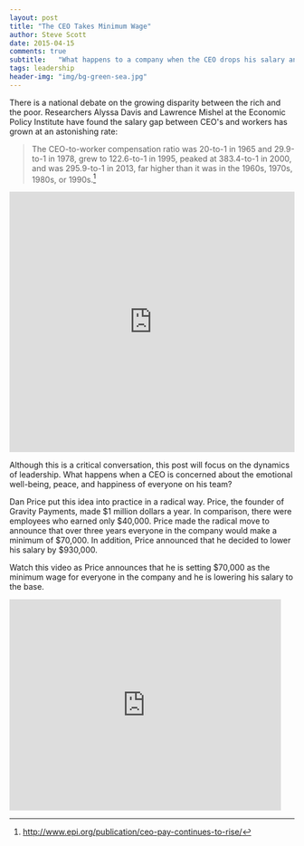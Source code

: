 ```yaml
---
layout: post
title: "The CEO Takes Minimum Wage"
author: Steve Scott
date: 2015-04-15
comments: true
subtitle:   "What happens to a company when the CEO drops his salary and raises his lowest paid employees salaries?"
tags: leadership
header-img: "img/bg-green-sea.jpg"
---
```


There is a national debate on the growing disparity between the rich and the poor.  Researchers Alyssa Davis and Lawrence Mishel at the Economic Policy Institute have found the salary gap between CEO's and workers has grown at an astonishing rate:

> The CEO-to-worker compensation ratio was 20-to-1 in 1965 and 29.9-to-1 in 1978, grew to 122.6-to-1 in 1995, peaked at 383.4-to-1 in 2000, and was 295.9-to-1 in 2013, far higher than it was in the 1960s, 1970s, 1980s, or 1990s.[^1]

<iframe width="100%" height="460" src="http://www.epi.org?p=66017&view=embed&embed_template=charts_v2013_08_21&embed_date=20150415&onp=66041&utm_source=epi_press&utm_medium=chart_embed&utm_campaign=charts_v2" frameborder="0"></iframe>


Although this is a critical conversation, this post will focus on the dynamics of leadership.  What happens when a CEO is concerned about the emotional well-being, peace, and happiness of everyone on his team?   

Dan Price put this idea into practice in a radical way.  Price, the founder of Gravity Payments, made $1 million dollars a year.  In comparison, there were employees who earned only $40,000.  Price made the radical move to announce that over three years everyone in the company would make a minimum of $70,000.  In addition, Price announced that he decided to  lower his salary by $930,000. 

 Watch this video as Price announces that he is setting $70,000 as the minimum wage for everyone in the company and he is lowering his salary to the base.

<iframe width="480" height="373" frameborder="0" scrolling="no" allowfullscreen="true" marginheight="0" marginwidth="0" id="nyt_video_player" title="New York Times Video - Embed Player" src="http://graphics8.nytimes.com/bcvideo/1.0/iframe/embed.html?videoId=100000003628438&playerType=embed"></iframe>





[^1]:http://www.epi.org/publication/ceo-pay-continues-to-rise/